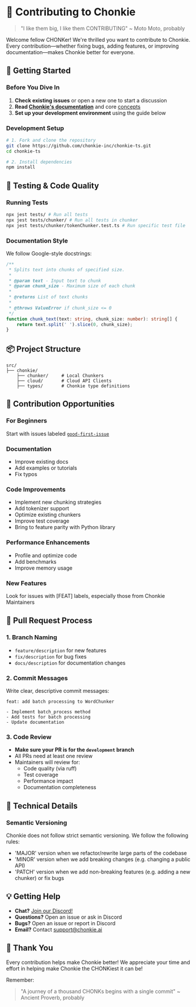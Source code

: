 # 🦛 Contributing to Chonkie

> "I like them big, I like them CONTRIBUTING" ~ Moto Moto, probably

Welcome fellow CHONKer! We're thrilled you want to contribute to Chonkie. Every contribution—whether fixing bugs, adding features, or improving documentation—makes Chonkie better for everyone.

## 🚀 Getting Started

### Before You Dive In

1. **Check existing issues** or open a new one to start a discussion
2. **Read [Chonkie's documentation](https://docs.chonkie.ai)** and core [concepts](https://docs.chonkie.ai/getting-started/concepts)
3. **Set up your development environment** using the guide below

### Development Setup

```bash
# 1. Fork and clone the repository
git clone https://github.com/chonkie-inc/chonkie-ts.git
cd chonkie-ts

# 2. Install dependencies   
npm install
```

## 🧪 Testing & Code Quality

### Running Tests

```bash
npx jest tests/ # Run all tests
npx jest tests/chunker/ # Run all tests in chunker
npx jest tests/chunker/tokenChunker.test.ts # Run specific test file
```

### Documentation Style

We follow Google-style docstrings:

```typescript
/**
 * Splits text into chunks of specified size.
 * 
 * @param text - Input text to chunk
 * @param chunk_size - Maximum size of each chunk
 * 
 * @returns List of text chunks
 * 
 * @throws ValueError if chunk_size <= 0
 */
function chunk_text(text: string, chunk_size: number): string[] {
    return text.split(' ').slice(0, chunk_size);
}
```

## 📦 Project Structure

```
src/
├── chonkie/
    ├── chunker/     # Local Chunkers
    ├── cloud/       # Cloud API Clients
    ├── types/       # Chonkie type definitions
```

## 🎯 Contribution Opportunities

### For Beginners

Start with issues labeled [`good-first-issue`](https://github.com/chonkie-inc/chonkie/issues?q=is%3Aopen+is%3Aissue+label%3A%22good+first+issue%22)

### Documentation

- Improve existing docs
- Add examples or tutorials
- Fix typos

### Code Improvements

- Implement new chunking strategies
- Add tokenizer support
- Optimize existing chunkers
- Improve test coverage
- Bring to feature parity with Python library

### Performance Enhancements

- Profile and optimize code
- Add benchmarks
- Improve memory usage

### New Features

Look for issues with [FEAT] labels, especially those from Chonkie Maintainers

## 🚦 Pull Request Process

### 1. Branch Naming

- `feature/description` for new features
- `fix/description` for bug fixes
- `docs/description` for documentation changes

### 2. Commit Messages

Write clear, descriptive commit messages:

```
feat: add batch processing to WordChunker

- Implement batch_process method
- Add tests for batch processing
- Update documentation
```

### 3. Code Review

- **Make sure your PR is for the `development` branch**
- All PRs need at least one review
- Maintainers will review for:
  - Code quality (via ruff)
  - Test coverage
  - Performance impact
  - Documentation completeness

## 🦛 Technical Details

### Semantic Versioning

Chonkie does not follow strict semantic versioning. We follow the following rules:

- 'MAJOR' version when we refactor/rewrite large parts of the codebase
- 'MINOR' version when we add breaking changes (e.g. changing a public API)
- 'PATCH' version when we add non-breaking features (e.g. adding a new chunker) or fix bugs

## 💡 Getting Help

- **Chat?** [Join our Discord!](https://discord.gg/Q6zkP8w6ur)
- **Questions?** Open an issue or ask in Discord
- **Bugs?** Open an issue or report in Discord
- **Email?** Contact [support@chonkie.ai](mailto:support@chonkie.ai)

## 🙏 Thank You

Every contribution helps make Chonkie better! We appreciate your time and effort in helping make Chonkie the CHONKiest it can be!

Remember:
> "A journey of a thousand CHONKs begins with a single commit" ~ Ancient Proverb, probably
